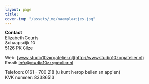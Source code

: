 ```yaml
---
layout: page
title: 
cover-img: "/assets/img/naamplaatjes.jpg"
---
```


**Contact**  
Elizabeth Geurts  
Schaapsdijk 10  
5126 PK Gilze  
  
Web: [www.studio10zorgatelier.nl](http://www.studio10zorgatelier.nl)  
Email: [info@studio10zorgatelier.nl](mailto:info@studio10zorgatelier.nl)  

Telefoon: 0161 - 700 218 (u kunt hierop bellen en app'en)  
KVK nummer: 83386513  
